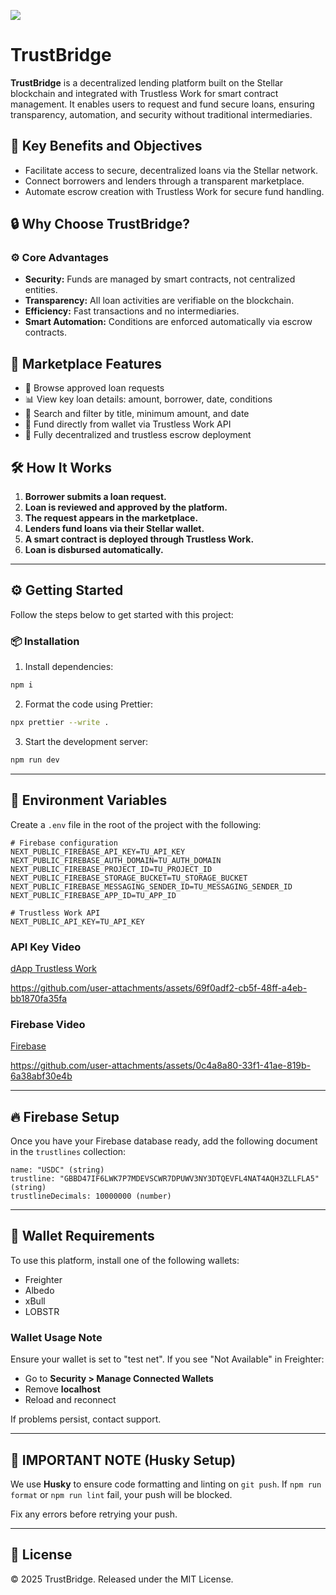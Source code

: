 ![ ](https://github.com/user-attachments/assets/9201806d-7116-44d7-9df0-6f73c6f3d3f3)

# TrustBridge

**TrustBridge** is a decentralized lending platform built on the Stellar blockchain and integrated with Trustless Work for smart contract management. It enables users to request and fund secure loans, ensuring transparency, automation, and security without traditional intermediaries.

## 🎯 Key Benefits and Objectives

- Facilitate access to secure, decentralized loans via the Stellar network.
- Connect borrowers and lenders through a transparent marketplace.
- Automate escrow creation with Trustless Work for secure fund handling.

## 🔒 Why Choose TrustBridge?

### ⚙️ Core Advantages

- **Security:** Funds are managed by smart contracts, not centralized entities.
- **Transparency:** All loan activities are verifiable on the blockchain.
- **Efficiency:** Fast transactions and no intermediaries.
- **Smart Automation:** Conditions are enforced automatically via escrow contracts.

## 🌟 Marketplace Features

- 🧾 Browse approved loan requests
- 📊 View key loan details: amount, borrower, date, conditions
- 🔎 Search and filter by title, minimum amount, and date
- 🧩 Fund directly from wallet via Trustless Work API
- 🔐 Fully decentralized and trustless escrow deployment

## 🛠️ How It Works

1. **Borrower submits a loan request.**
2. **Loan is reviewed and approved by the platform.**
3. **The request appears in the marketplace.**
4. **Lenders fund loans via their Stellar wallet.**
5. **A smart contract is deployed through Trustless Work.**
6. **Loan is disbursed automatically.**

---

## ⚙️ Getting Started

Follow the steps below to get started with this project:

### 📦 Installation

1. Install dependencies:

```bash
npm i
```

2. Format the code using Prettier:

```bash
npx prettier --write .
```

3. Start the development server:

```bash
npm run dev
```

---

## 🔐 Environment Variables

Create a `.env` file in the root of the project with the following:

```env
# Firebase configuration
NEXT_PUBLIC_FIREBASE_API_KEY=TU_API_KEY
NEXT_PUBLIC_FIREBASE_AUTH_DOMAIN=TU_AUTH_DOMAIN
NEXT_PUBLIC_FIREBASE_PROJECT_ID=TU_PROJECT_ID
NEXT_PUBLIC_FIREBASE_STORAGE_BUCKET=TU_STORAGE_BUCKET
NEXT_PUBLIC_FIREBASE_MESSAGING_SENDER_ID=TU_MESSAGING_SENDER_ID
NEXT_PUBLIC_FIREBASE_APP_ID=TU_APP_ID

# Trustless Work API
NEXT_PUBLIC_API_KEY=TU_API_KEY
```

### API Key Video

[dApp Trustless Work](https://dapp.trustlesswork.com)

https://github.com/user-attachments/assets/69f0adf2-cb5f-48ff-a4eb-bb1870fa35fa

### Firebase Video

[Firebase](https://firebase.google.com)

https://github.com/user-attachments/assets/0c4a8a80-33f1-41ae-819b-6a38abf30e4b

---

## 🔥 Firebase Setup

Once you have your Firebase database ready, add the following document in the `trustlines` collection:

```
name: "USDC" (string)
trustline: "GBBD47IF6LWK7P7MDEVSCWR7DPUWV3NY3DTQEVFL4NAT4AQH3ZLLFLA5" (string)
trustlineDecimals: 10000000 (number)
```

---

## 🔑 Wallet Requirements

To use this platform, install one of the following wallets:

- Freighter
- Albedo
- xBull
- LOBSTR

### Wallet Usage Note

Ensure your wallet is set to "test net". If you see "Not Available" in Freighter:

- Go to **Security > Manage Connected Wallets**
- Remove **localhost**
- Reload and reconnect

If problems persist, contact support.

---

## 🧠 IMPORTANT NOTE (Husky Setup)

We use **Husky** to ensure code formatting and linting on `git push`. If `npm run format` or `npm run lint` fail, your push will be blocked.

Fix any errors before retrying your push.

---

## 📜 License

© 2025 TrustBridge. Released under the MIT License.
